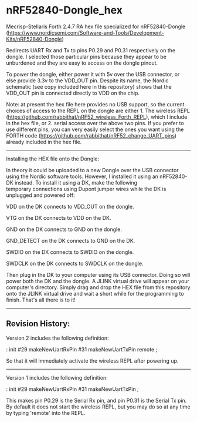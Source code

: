 # nRF52840-Dongle_hex
Mecrisp-Stellaris Forth 2.4.7 RA hex file specialized for nRF52840-Dongle (https://www.nordicsemi.com/Software-and-Tools/Development-Kits/nRF52840-Dongle)

Redirects UART Rx and Tx to pins P0.29 and P0.31 respectively on the dongle. I selected
those particular pins because they appear to be unburdened and they are easy to 
access on the dongle pinout.  

To power the dongle, either power it with 5v over the USB connector, or else provide 3.3v to the VDD_OUT pin.  Despite its name, the Nordic schematic (see copy included here in this repository) shows that the VDD_OUT pin is connected directly to VDD on the chip.

Note: at present the hex file here provides no USB support, so the current choices of access to the REPL 
on the dongle are either 1.  The wireless REPL (https://github.com/rabbithat/nRF52_wireless_Forth_REPL), 
which I include in the hex file, or 2. serial access over the above two pins.  If you prefer to use different 
pins, you can very easily select the ones you want using the FORTH code (https://github.com/rabbithat/nRF52_change_UART_pins) 
already included in the hex file.

-----------------------------------------------------------------------
Installing the HEX file onto the Dongle:

In theory it could be uploaded to a new Dongle over the USB connector 
using the Nordic software tools.  However, I installed it using an 
nRF52840-DK instead.  To install it using a DK, make the following  
temporary connections using Dupont jumper wires while the DK is
unplugged and powered off:

VDD on the DK connects to VDD_OUT on the dongle.

VTG on the DK connects to VDD on the DK.

GND on the DK connects to GND on the dongle.

GND_DETECT on the DK connects to GND on the DK.

SWDIO on the DK connects to SWDIO on the dongle.

SWDCLK on the DK connects to SWDCLK on the dongle.

Then plug in the DK to your computer using its USB
connector.  Doing so will power both the DK and the dongle.
A JLINK virtual drive will appear on your computer's 
directory.  Simply drag and drop the HEX file from this
repository onto the JLINK virtual drive and wait a short 
while for the programming to finish.  That's all there is 
to it!  


-----------------------------------------------------------------------
Revision History:
-----------------------------------------------------------------------

Version 2 includes the following definition:

: init #29 makeNewUartRxPin #31 makeNewUartTxPin remote ;

So that it will immediately activate the wireless REPL after powering up.

---------------------------------------------------------------------------

Version 1 includes the following definition:

: init #29 makeNewUartRxPin #31 makeNewUartTxPin ;

This makes pin P0.29 is the Serial Rx pin, and pin P0.31 is the Serial Tx pin.
By default it does not start the wireless REPL, but you may do so at
any time by typing 'remote' into the REPL.
